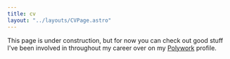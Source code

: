 ```yaml
---
title: cv
layout: "../layouts/CVPage.astro"
---
```


This page is under construction, but for now you can check out good stuff I've been involved in throughout my career over on my [Polywork](https://www.polywork.com/nicoleanalisecox) profile.

